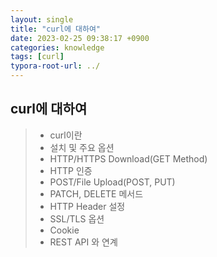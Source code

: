 ```yaml
---
layout: single
title: "curl에 대하여"
date: 2023-02-25 09:38:17 +0900
categories: knowledge
tags: [curl]
typora-root-url: ../
---
```


## curl에 대하여
> - curl이란
> - 설치 및 주요 옵션
> - HTTP/HTTPS Download(GET Method)
> - HTTP 인증
> - POST/File Upload(POST, PUT)
> - PATCH, DELETE 메서드
> - HTTP Header 설정
> - SSL/TLS 옵션
> - Cookie
> - REST API 와 연계

<br>

## 

<br>

